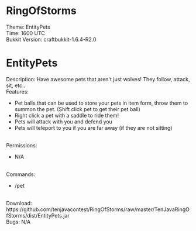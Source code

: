 RingOfStorms
============

Theme: EntityPets
<br/>Time: 1600 UTC
<br/>Bukkit Version: craftbukkit-1.6.4-R2.0
<br/>

EntityPets
==========
Description: Have awesome pets that aren't just wolves! They follow, attack, sit, etc..
<br/>
Features: 
<ul>
<li> Pet balls that can be used to store your pets in item form, throw them to summon the pet. (Shift click pet to get their pet ball)
<li> Right click a pet with a saddle to ride them!
<li> Pets will attack with you and defend you
<li> Pets will teleport to you if you are far away (if they are not sitting)
</ul>
<br/>
Permissions: 
<ul>
<li> N/A
</ul>
<br/>
Commands: 
<ul>
<li> /pet
</ul>
<br/>
Download: https://github.com/tenjavacontest/RingOfStorms/raw/master/TenJavaRingOfStorms/dist/EntityPets.jar
<br/>
Bugs: N/A
